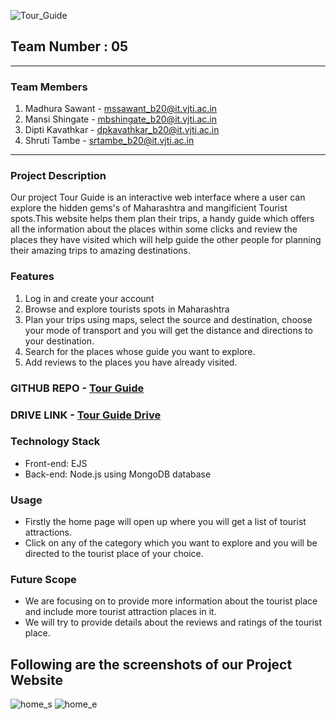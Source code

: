 
![Tour_Guide](https://user-images.githubusercontent.com/84861665/165694124-573b199c-9dc5-4aaa-b97b-dca4a038ebb7.png)
## **Team Number : 05**
---
### **Team Members**

1. Madhura Sawant - mssawant_b20@it.vjti.ac.in
2. Mansi Shingate - mbshingate_b20@it.vjti.ac.in
3. Dipti Kavathkar - dpkavathkar_b20@it.vjti.ac.in
4. Shruti Tambe - srtambe_b20@it.vjti.ac.in

---
### **Project Description**

Our project Tour Guide is an interactive web interface where a user can explore the hidden gems's of Maharashtra and mangificient Tourist spots.This website helps them plan their trips, a handy guide which offers all the information about the places within some clicks and review the places they have visited which will help guide the other people for planning their amazing trips to amazing destinations.

### **Features**

1. Log in and create your account
2. Browse and explore tourists spots in Maharashtra
3. Plan your trips using maps, select the source and destination, choose your mode of transport and you will get the distance and directions to your destination.
4. Search for the places whose guide you want to explore.
5. Add reviews to the places you have already visited.

### **GITHUB REPO** - [Tour Guide]( https://github.com/Madhura-saw/Tour-Guide)
### **DRIVE LINK** - [Tour Guide Drive](https://drive.google.com/drive/u/0/folders/1RVvO1I57hpM3rurwNt9y_gfzVy2bbC47)

### **Technology Stack**

- Front-end: EJS
- Back-end: Node.js using MongoDB database

### **Usage**
- Firstly the home page will open up where you will get a list of tourist attractions.
- Click on any of the category which you want to explore and you will be directed to the tourist place of     your choice.

### **Future Scope**

- We are focusing on to provide more information about the tourist place and include more tourist attraction places in it.
- We will try to provide details about the reviews and ratings of the tourist place.

## **Following are the screenshots of our Project Website**

![home_s](https://user-images.githubusercontent.com/90787486/165693429-5fd47043-a0e4-45d0-8a1f-3f65996ba0c9.png)
![home_e](https://user-images.githubusercontent.com/90787486/165693437-6112d4e0-88c4-4de5-aeeb-59f7e3309ea5.png)
